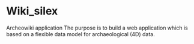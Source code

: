 Wiki_silex
==========

Archeowiki application
The purpose is to build a web application which is based on a flexible data model for archaeological (4D) data.
